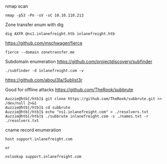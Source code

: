 
nmap scan
```shell-session
nmap -p53 -Pn -sV -sC 10.10.110.213
```


Zone transfer enum with dig
```shell-session
dig AXFR @ns1.inlanefreight.htb inlanefreight.htb
```


https://github.com/mschwager/fierce
```shell-session
fierce --domain zonetransfer.me
```


Subdomain enumeration
https://github.com/projectdiscovery/subfinder
```shell-session
./subfinder -d inlanefreight.com -v
```

https://github.com/aboul3la/Sublist3r


Good for offline attacks
https://github.com/TheRook/subbrute
```shell-session
Auzzie@htb[/htb]$ git clone https://github.com/TheRook/subbrute.git >> /dev/null 2>&1
Auzzie@htb[/htb]$ cd subbrute
Auzzie@htb[/htb]$ echo "ns1.inlanefreight.com" > ./resolvers.txt
Auzzie@htb[/htb]$ ./subbrute inlanefreight.com -s ./names.txt -r ./resolvers.txt
```

cname record enumeration
```shell-session
host support.inlanefreight.com

or 

nslookup support.inlanefreight.com
```
